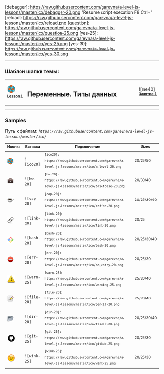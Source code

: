 [footer]: https://github.com/garevna/js-course/raw/master/images/a-level-ico.png?raw=true
[me]: https://raw.githubusercontent.com/garevna/a-level-js-lessons/master/ico/myPhoto-40.png "Ⓒ Irina Fylyppova ( garevna ) 2019"

[debagger]: https://raw.githubusercontent.com/garevna/a-level-js-lessons/master/ico/debagger-20.png "Resume script execution F8 Ctrl+\"
[reload]: https://raw.githubusercontent.com/garevna/a-level-js-lessons/master/ico/reload.png
[question]: https://raw.githubusercontent.com/garevna/a-level-js-lessons/master/ico/question-25.png
[yes-25]: https://raw.githubusercontent.com/garevna/a-level-js-lessons/master/ico/yes-25.png
[yes-30]: https://raw.githubusercontent.com/garevna/a-level-js-lessons/master/ico/yes-30.png

[ico20]: https://raw.githubusercontent.com/garevna/a-level-js-lessons/master/ico/a-level-20.png
[ico25]: https://raw.githubusercontent.com/garevna/a-level-js-lessons/master/ico/a-level-25.png
[ico50]: https://raw.githubusercontent.com/garevna/a-level-js-lessons/master/ico/a-level-50.png

[hw-20]: https://raw.githubusercontent.com/garevna/a-level-js-lessons/master/ico/briefcase-20.png
[hw-30]: https://raw.githubusercontent.com/garevna/a-level-js-lessons/master/ico/briefcase-30.png
[hw-40]: https://raw.githubusercontent.com/garevna/a-level-js-lessons/master/ico/briefcase-40.png

[cap-20]: https://raw.githubusercontent.com/garevna/a-level-js-lessons/master/ico/coffee-20.png
[cap-25]: https://raw.githubusercontent.com/garevna/a-level-js-lessons/master/ico/coffee-25.png
[cap-30]: https://raw.githubusercontent.com/garevna/a-level-js-lessons/master/ico/coffee-30.png
[cap-40]: https://raw.githubusercontent.com/garevna/a-level-js-lessons/master/ico/coffee-40.png

[warn-25]: https://raw.githubusercontent.com/garevna/a-level-js-lessons/master/ico/warning-25.png
[warn-30]: https://raw.githubusercontent.com/garevna/a-level-js-lessons/master/ico/warning-30.png
[warn-40]: https://raw.githubusercontent.com/garevna/a-level-js-lessons/master/ico/warning-40.png

[link-20]: https://raw.githubusercontent.com/garevna/a-level-js-lessons/master/ico/link-20.png
[link-25]: https://raw.githubusercontent.com/garevna/a-level-js-lessons/master/ico/link-25.png

[err-20]: https://raw.githubusercontent.com/garevna/a-level-js-lessons/master/ico/no_entry-20.png
[err-25]: https://raw.githubusercontent.com/garevna/a-level-js-lessons/master/ico/no_entry-25.png
[err-30]: https://raw.githubusercontent.com/garevna/a-level-js-lessons/master/ico/no_entry-30.png

[file-20]: https://raw.githubusercontent.com/garevna/a-level-js-lessons/master/ico/pencil-20.png
[file-25]: https://raw.githubusercontent.com/garevna/a-level-js-lessons/master/ico/pencil-25.png
[file-30]: https://raw.githubusercontent.com/garevna/a-level-js-lessons/master/ico/pencil-30.png

[dir-20]: https://raw.githubusercontent.com/garevna/a-level-js-lessons/master/ico/folder-20.png
[dir-25]: https://raw.githubusercontent.com/garevna/a-level-js-lessons/master/ico/folder-25.png
[dir-30]: https://raw.githubusercontent.com/garevna/a-level-js-lessons/master/ico/folder-30.png
[dir-40]: https://raw.githubusercontent.com/garevna/a-level-js-lessons/master/ico/folder-40.png

[bash-20]: https://raw.githubusercontent.com/garevna/a-level-js-lessons/master/ico/bash-20.png
[bash-25]: https://raw.githubusercontent.com/garevna/a-level-js-lessons/master/ico/bash-25.png
[bash-30]: https://raw.githubusercontent.com/garevna/a-level-js-lessons/master/ico/bash-30.png
[bash-40]: https://raw.githubusercontent.com/garevna/a-level-js-lessons/master/ico/bash-40.png

[git-20]: https://raw.githubusercontent.com/garevna/a-level-js-lessons/master/ico/github-20.png
[git-25]: https://raw.githubusercontent.com/garevna/a-level-js-lessons/master/ico/github-25.png
[git-30]: https://raw.githubusercontent.com/garevna/a-level-js-lessons/master/ico/github-30.png

[wink-20]: https://raw.githubusercontent.com/garevna/a-level-js-lessons/master/ico/wink-20.png
[wink-25]: https://raw.githubusercontent.com/garevna/a-level-js-lessons/master/ico/wink-25.png
[wink-30]: https://raw.githubusercontent.com/garevna/a-level-js-lessons/master/ico/wink-30.png

[point-20]: https://raw.githubusercontent.com/garevna/a-level-js-lessons/master/ico/point_up-20.png
[point-25]: https://raw.githubusercontent.com/garevna/a-level-js-lessons/master/ico/point_up-25.png
[point-30]: https://raw.githubusercontent.com/garevna/a-level-js-lessons/master/ico/point_up-30.png

[ok-20]: https://raw.githubusercontent.com/garevna/a-level-js-lessons/master/ico/ok-20.png
[ok-25]: https://raw.githubusercontent.com/garevna/a-level-js-lessons/master/ico/ok-25.png
[ok-30]: https://raw.githubusercontent.com/garevna/a-level-js-lessons/master/ico/ok-30.png

[super-20]: https://raw.githubusercontent.com/garevna/a-level-js-lessons/master/ico/super-20.png
[super-25]: https://raw.githubusercontent.com/garevna/a-level-js-lessons/master/ico/super-25.png
[super-30]: https://raw.githubusercontent.com/garevna/a-level-js-lessons/master/ico/super-30.png

[space-800]: https://raw.githubusercontent.com/garevna/a-level-js-lessons/master/ico/space-800.png

[yt-20]: https://raw.githubusercontent.com/garevna/a-level-js-lessons/master/ico/youtube-20.png
[yt-25]: https://raw.githubusercontent.com/garevna/a-level-js-lessons/master/ico/youtube-25.png
[yt-30]: https://raw.githubusercontent.com/garevna/a-level-js-lessons/master/ico/youtube-30.png

________________________________________________________

### Шаблон шапки темы:

<table><tr><td width="50">

![ico25] <br/><sup>[**Lesson&nbsp;1**](../lessons/lesson-01.md)</sup>
  </td>
  <td width="800"><h2>Переменные. Типы данных</h2></td>
  <td>

  ![me40] <br/><sup>[**Занятие&nbsp;1**](../lessons/lesson-01.md)</sup></td>
</tr></table>

________________________________________________________

### Samples

Путь к файлам: _`https://raw.githubusercontent.com/garevna/a-level-js-lessons/master/ico/`_

| <sup>Иконка</sup> | <sup>Вставка</sup> | <sup>Подключение</sup> | <sup>Sizes</sup>
|-|-|-|-|
| ![ico20] | `![ico20]` | <sup>`[ico20]: https://raw.githubusercontent.com/garevna/a-level-js-lessons/master/ico/a-level-20.png`</sup> | <sup>20/25/50</sup> |
| ![hw-20] | `![hw-20]` | <sup>`[hw-20]: https://raw.githubusercontent.com/garevna/a-level-js-lessons/master/ico/briefcase-20.png`</sup> | <sup>20/30/40</sup> |
| ![cap-20] | `![cap-20]` | <sup>`[cap-20]: https://raw.githubusercontent.com/garevna/a-level-js-lessons/master/ico/coffee-20.png`</sup> | <sup>20/25/30/40</sup> |
| ![link-20] | `![link-20]` | <sup>`[link-20]: https://raw.githubusercontent.com/garevna/a-level-js-lessons/master/ico/link-20.png`</sup> | <sup>20/25</sup> |
| ![bash-20] | `![bash-20]` | <sup>`[bash-20]: https://raw.githubusercontent.com/garevna/a-level-js-lessons/master/ico/bash-20.png`</sup> | <sup>20/25/30/40</sup> |
| ![err-20] | `![err-20]` | <sup>`[err-20]: https://raw.githubusercontent.com/garevna/a-level-js-lessons/master/ico/no_entry-20.png`</sup> | <sup>20/25/30</sup> |
| ![warn-25] | `![warn-25]` | <sup>`[warn-25]: https://raw.githubusercontent.com/garevna/a-level-js-lessons/master/ico/warning-25.png`</sup> | <sup>25/30/40</sup> |
| ![file-20] | `![file-20]` | <sup>`[file-20]: https://raw.githubusercontent.com/garevna/a-level-js-lessons/master/ico/pencil-20.png`</sup> | <sup>25/30/40</sup> |
| ![dir-20] | `![dir-20]` | <sup>`[dir-20]: https://raw.githubusercontent.com/garevna/a-level-js-lessons/master/ico/folder-20.png`</sup> | <sup>20/25/30/40</sup> |
| ![git-25] | `![git-25]` | <sup>`[git-25]: https://raw.githubusercontent.com/garevna/a-level-js-lessons/master/ico/github-25.png`</sup> | <sup>20/25/30</sup> |
| ![wink-25] | `![wink-25]` | <sup>`[wink-25]: https://raw.githubusercontent.com/garevna/a-level-js-lessons/master/ico/wink-25.png`</sup> | <sup>20/25/30</sup> |
